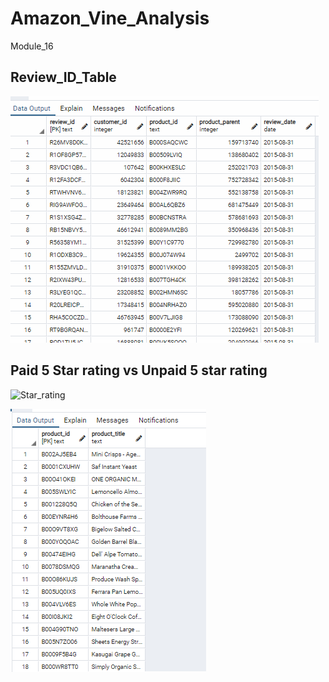 # Amazon_Vine_Analysis
Module_16

## Review_ID_Table
![review_id_table](./Review_ID_Table.PNG)

## Paid 5 Star rating vs Unpaid 5 star rating
![Star_rating](../"Star_rating.PNG")

![Products_Table](./Products_Table.PNG)
